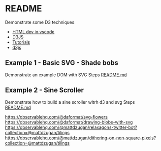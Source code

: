 # README
Demonstrate some D3 techniques 

* [HTML dev in vscode](https://code.visualstudio.com/docs/languages/html)
* [D3JS](https://d3js.org/)
* [Tutorials](https://github.com/d3/d3/wiki/Tutorials)
* [d3js](https://www.tutorialspoint.com/d3js/d3js_introduction.htm)



## Example 1 - Basic SVG - Shade bobs
Demonstrate an example DOM with SVG
Steps [README.md](./01_basic_svg/README.md)  


## Example 2 - Sine Scroller
Demonstrate how to build a sine scroller witrh d3 and svg
Steps [README.md](./02_svg_sinetext/README.md)  


https://observablehq.com/@daformat/svg-flowers  
https://observablehq.com/@daformat/drawing-blobs-with-svg  
https://observablehq.com/@mattdzugan/relaxagons-twitter-bot?collection=@mattdzugan/tilings  
https://observablehq.com/@mattdzugan/dithering-on-non-square-pixels?collection=@mattdzugan/tilings  

